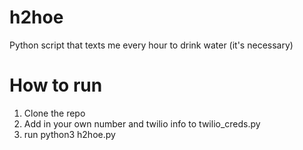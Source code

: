 # h2hoe
Python script that texts me every hour to drink water (it's necessary)

# How to run 
1. Clone the repo
2. Add in your own number and twilio info to twilio_creds.py
3. run python3 h2hoe.py
